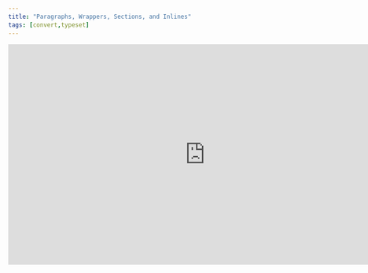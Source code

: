```yaml
---
title: "Paragraphs, Wrappers, Sections, and Inlines"
tags: [convert,typeset]
---
```

 
<html><body><section data-type="chapter" class="hsecchapter" data-hederis-type="hsecchapter" id="paragraphs-wrappers-and-sections" data-pi-attrs="id: paragraphs-wrappers-and-sections; data-tags: convert,typeset;" role="doc-chapter" data-tags="convert,typeset" data-author-name=" " data-book-title=" " title="Paragraphs, Wrappers, Sections, and Inlines"><iframe width="800" height="450" src="https://www.youtube.com/embed/vAIajtvdjKM" frameborder="0" allow="accelerometer;encrypted-media;gyroscope;picture-in-picture" allowfullscreen=""/><p data-embedded-html="true">INTENTIONALLY BLANK</p><p class="hblkp" data-hederis-type="hblkp" id="pO70PUtgk">There are four categories of styles that we use in Hederis: paragraphs, wrappers, sections, and inlines. <strong data-hederis-type="hspanstrong" id="pLzLddFLe">Paragraphs</strong> are the types of content that you&#8217;re probably most familiar with: chapter titles, plain text paragraphs, quote paragraphs, list items, and so on all fall into this category.</p><p class="hblkp" data-hederis-type="hblkp" id="pT00bGeCd"><strong class="hspanstrong" data-hederis-type="hspanstrong" id="peSkIPljq">Wrappers</strong> are a way to group certain paragraphs together that should be distinguished from the main flow of text in some way. For example, if you have multiple paragraphs in an extract, those would be wrapped accordingly. Some other examples are poems, letters, epigraphs, and lists. See &#8220;<a href="{% link _docs/add-a-wrapper.md %}" class="hspana" data-hederis-type="hspana" id="pWI6plQYO">Add a Wrapper</a>&#8221; for more on this.</p><p class="hblkp" data-hederis-type="hblkp" id="pwIOwS1D5">In your Word manuscript, wrappers look like this:</p><img data-hederis-type="hblkimg" class="hblkimg" id="pJADKJKjI" src="/images/wrapper1.png" data-img-src="/images/wrapper1.png"/><p class="hblkp" data-hederis-type="hblkp" id="pq6Fwiq3w">Many people are accustomed to using unique paragraph styles for everything, which results in very large style sets. For example, you&#8217;d need separate styles for body text vs. a text paragraph inside an extract, or for an extract title vs. a sidebar title. By using wrappers, we make it much easier to manage the number of paragraph styles you need to use. You can use the <em data-hederis-type="hspanem" id="pUkLvR28U">HED Plain text paragraph</em> style for both your main body text and for the text inside your extracts, and because your extracts are enclosed in a wrapper, you&#8217;ll still be able to design those paragraphs differently if you want to. (See &#8220;<a href="{% link _docs/semantic-tagging.md %}" class="hspana" data-hederis-type="hspana" id="pSEYAEnVA">Sections &amp; Text</a>&#8221; for more on how this works.)</p><p class="hblkp" data-hederis-type="hblkp" id="paucNNr3i"><strong class="hspanstrong" data-hederis-type="hspanstrong" id="pJTjyiBPw">Sections</strong> are the main chunks of your manuscript&#8212;you probably use words like chapters, parts, appendixes, prefaces, etc., to describe the sections in your book. At Hederis, we have special styles to mark your section breaks (see &#8220;<a href="{% link _docs/add-a-section.md %}" class="hspana" data-hederis-type="hspana" id="pNwCsJp20">Add a Section</a>&#8221; to learn more). These section break styles tell our app where and how to split up your manuscript, and these breaks are used to create book features like your ebook table of contents (you can have more granular control over that if you want to &#8211; check out &#8220;<a href="{% link _docs/autogen-a-toc.md %}" class="hspana" data-hederis-type="hspana" id="pmjuQQ10s">Automatically Generate a Table of Contents</a>&#8221; for more). In Word, section breaks look like this:</p><img data-hederis-type="hblkimg" class="hblkimg" id="pD3ih3BwI" src="/images/sectbr.png" data-img-src="/images/sectbr.png"/><p class="hblkp" data-hederis-type="hblkp" id="pvvlPOMES"><strong class="hspanstrong" data-hederis-type="hspanstrong" id="pbxki7obq">Inlines</strong> are the individual letters, words, and other symbols that make up your text. When you want to add a special meaning or style to a span of letters or words within a paragraph, you&#8217;d use an Inline style, like HED SPAN Bold, HED SPAN Small Caps, or HED SPAN Key phrase. See <a href="{% link _docs/list-of-word-styles.md %}" class="hspana" data-hederis-type="hspana" id="pSZaJm4CR">the appendix</a> for a full list of our Inline styles.</p><aside class="hwprbox box" data-hederis-type="hwprbox" id="pcLV4ElRi" data-type="sidebar"><p class="hblktype" data-hederis-type="hblktype" id="pEncca1j2">Note</p><p class="hblkp" data-hederis-type="hblkp" id="ps5oyQX5n">To request a new style for a type of content we don&#8217;t have covered with our existing styles, email us at <a href="mailto:help@hederis.com" class="hspana" data-hederis-type="hspana" id="pHeCJgoyZ">help@hederis.com</a>.</p></aside></section></body></html>
